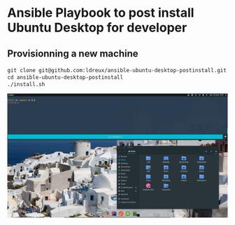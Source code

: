 # Ansible Playbook to post install Ubuntu Desktop for developer

## Provisionning a new machine

````
git clone git@github.com:ldreux/ansible-ubuntu-desktop-postinstall.git
cd ansible-ubuntu-desktop-postinstall
./install.sh
````

![Capture](https://github.com/ldreux/ansible-ubuntu-desktop-postinstall/raw/master/capture.png "Capture")